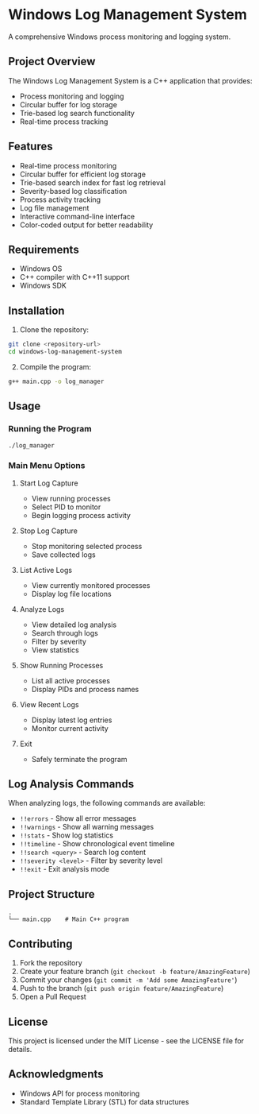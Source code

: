 # Windows Log Management System

A comprehensive Windows process monitoring and logging system.

## Project Overview

The Windows Log Management System is a C++ application that provides:
- Process monitoring and logging
- Circular buffer for log storage
- Trie-based log search functionality
- Real-time process tracking

## Features

- Real-time process monitoring
- Circular buffer for efficient log storage
- Trie-based search index for fast log retrieval
- Severity-based log classification
- Process activity tracking
- Log file management
- Interactive command-line interface
- Color-coded output for better readability

## Requirements

- Windows OS
- C++ compiler with C++11 support
- Windows SDK

## Installation

1. Clone the repository:
```bash
git clone <repository-url>
cd windows-log-management-system
```

2. Compile the program:
```bash
g++ main.cpp -o log_manager
```

## Usage

### Running the Program
```bash
./log_manager
```

### Main Menu Options
1. Start Log Capture
   - View running processes
   - Select PID to monitor
   - Begin logging process activity

2. Stop Log Capture
   - Stop monitoring selected process
   - Save collected logs

3. List Active Logs
   - View currently monitored processes
   - Display log file locations

4. Analyze Logs
   - View detailed log analysis
   - Search through logs
   - Filter by severity
   - View statistics

5. Show Running Processes
   - List all active processes
   - Display PIDs and process names

6. View Recent Logs
   - Display latest log entries
   - Monitor current activity

7. Exit
   - Safely terminate the program

## Log Analysis Commands

When analyzing logs, the following commands are available:
- `!!errors` - Show all error messages
- `!!warnings` - Show all warning messages
- `!!stats` - Show log statistics
- `!!timeline` - Show chronological event timeline
- `!!search <query>` - Search log content
- `!!severity <level>` - Filter by severity level
- `!!exit` - Exit analysis mode

## Project Structure

```
.
└── main.cpp    # Main C++ program
```

## Contributing

1. Fork the repository
2. Create your feature branch (`git checkout -b feature/AmazingFeature`)
3. Commit your changes (`git commit -m 'Add some AmazingFeature'`)
4. Push to the branch (`git push origin feature/AmazingFeature`)
5. Open a Pull Request

## License

This project is licensed under the MIT License - see the LICENSE file for details.

## Acknowledgments

- Windows API for process monitoring
- Standard Template Library (STL) for data structures 
